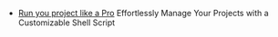 - [Run you project like a Pro](https://sivaraj-dev.github.io/sweb-blog/s01)
  Effortlessly Manage Your Projects with a Customizable Shell Script
